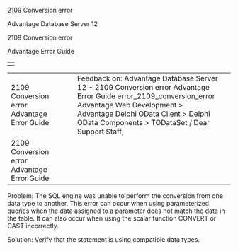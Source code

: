 2109 Conversion error




Advantage Database Server 12  

2109 Conversion error

Advantage Error Guide

|  |
| --- |
|  |

|  |  |  |  |  |
| --- | --- | --- | --- | --- |
| 2109 Conversion error  Advantage Error Guide |  |  | Feedback on: Advantage Database Server 12 - 2109 Conversion error Advantage Error Guide error\_2109\_conversion\_error Advantage Web Development > Advantage Delphi OData Client > Delphi OData Components > TODataSet / Dear Support Staff, |  |
| 2109 Conversion error  Advantage Error Guide |  |  |  |  |

Problem: The SQL engine was unable to perform the conversion from one data type to another. This error can occur when using parameterized queries when the data assigned to a parameter does not match the data in the table. It can also occur when using the scalar function CONVERT or CAST incorrectly.

Solution: Verify that the statement is using compatible data types.